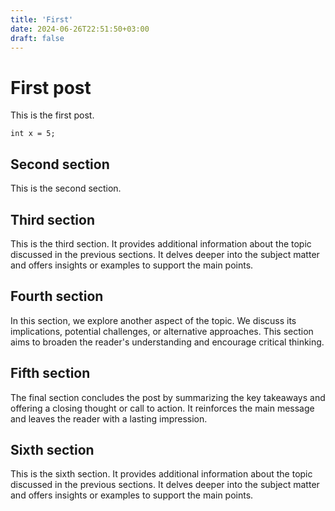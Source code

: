 ```yaml
---
title: 'First'
date: 2024-06-26T22:51:50+03:00
draft: false
---
```



# First post

This is the first post.

```
int x = 5;
```

## Second section

This is the second section.
## Third section
This is the third section. It provides additional information about the topic discussed in the previous sections. It delves deeper into the subject matter and offers insights or examples to support the main points. 

## Fourth section
In this section, we explore another aspect of the topic. We discuss its implications, potential challenges, or alternative approaches. This section aims to broaden the reader's understanding and encourage critical thinking.

## Fifth section
The final section concludes the post by summarizing the key takeaways and offering a closing thought or call to action. It reinforces the main message and leaves the reader with a lasting impression. 

## Sixth section
This is the sixth section. It provides additional information about the topic discussed in the previous sections. It delves deeper into the subject matter and offers insights or examples to support the main points.